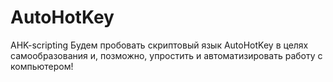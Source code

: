 # AutoHotKey
AHK-scripting
Будем пробовать скриптовый язык AutoHotKey в целях самообразования и, позможно, упростить и автоматизировать работу с компьютером!
